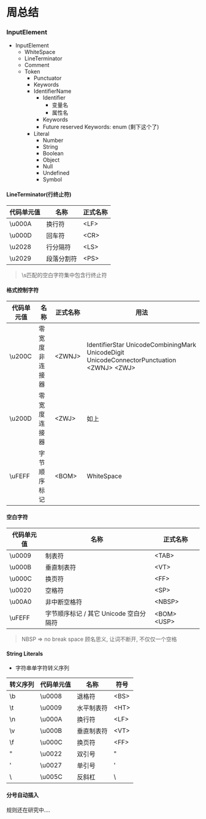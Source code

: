 # 周总结

### InputElement

- InputElement
	- WhiteSpace
	- LineTerminator
	- Comment
	- Token
		- Punctuator
		- Keywords	
		- IdentifierName
			- Identifier
				- 变量名
				- 属性名
			- Keywords
			- Future reserved Keywords: enum (剩下这个了)
		- Literal
			- Number
			- String
			- Boolean
			- Object
			- Null
			- Undefined
			- Symbol

#### LineTerminator(行终止符)

|  代码单元值  | 名称 |  正式名称 |
| ---------- | ---- | --- |
| \u000A |  换行符 | \<LF\> |
| \u000D | 回车符	 | \<CR\> |
| \u2028 |  行分隔符 | \<LS\> |
| \u2029 |  段落分割符 | \<PS\> |

> \s匹配的空白字符集中包含行终止符


#### 格式控制字符

|  代码单元值	  |   名称   |  正式名称 | 用法 |
| ---------- | ---------- | ----  | --- |
| \u200C |    零宽度非连接器   | \<ZWNJ\> |  IdentifierStar UnicodeCombiningMark UnicodeDigit UnicodeConnectorPunctuation \<ZWNJ\> \<ZWJ\> |
| \u200D |  零宽度连接器   | \<ZWJ\> | 如上 |
| \uFEFF | 字节顺序标记	 | \<BOM\>	| WhiteSpace |

#### 空白字符

|  代码单元值  | 名称 |  正式名称 |
| ---------- | ---- | --- |
| \u0009 |  制表符 | \<TAB\> |
| \u000B |  垂直制表符 | \<VT\> |
| \u000C |  换页符 | \<FF\> |
| \u0020 |  空格符 | \<SP\> |
| \u00A0 |  非中断空格符 | \<NBSP\> |
| \uFEFF |  字节顺序标记 / 其它 Unicode 空白分隔符 | \<BOM\>  \<USP\>|

> NBSP => no break space 顾名思义, 让词不断开, 不仅仅一个空格

#### String Literals

-  字符串单字符转义序列
  
|  转义序列	  | 代码单元值	 |  名称 | 符号 |
| ---------- | -------  | ----  | --- |
| \b |  \u0008 | 退格符 | \<BS\> |
| \t | \u0009	 | 水平制表符 |\<HT\> |
| \n | \u000A	 | 换行符	| \<LF\> |
| \v | \u000B	 | 垂直制表符	| \<VT\> |
| \f | \u000C	 | 换页符	| \<FF\> |
| \" | \u0022	 | 双引号	| " |
| \' | \u0027	 | 单引号	| ' |
| \\ | \u005C	 | 反斜杠	| \ |



#### 分号自动插入

规则还在研究中....